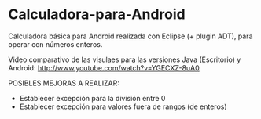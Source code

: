 Calculadora-para-Android
========================

Calculadora básica para Android realizada con Eclipse (+ plugin ADT), para operar con números enteros.

Video comparativo de las visulaes para las versiones Java (Escritorio) y Android:
http://www.youtube.com/watch?v=YGECXZ-8uA0

POSIBLES MEJORAS A REALIZAR:
* Establecer excepción para la división entre 0
* Establecer excepción para valores fuera de rangos (de enteros)
